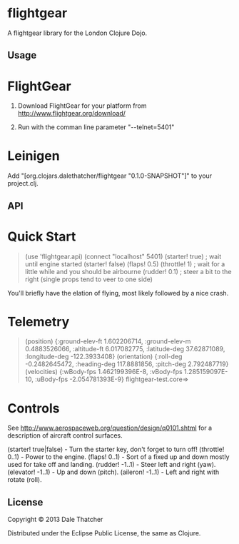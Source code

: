 # flightgear

A flightgear library for the London Clojure Dojo.

## Usage

# FlightGear

1) Download FlightGear for your platform from http://www.flightgear.org/download/

2) Run with the comman line parameter "--telnet=5401"

# Leinigen

Add "[org.clojars.dalethatcher/flightgear "0.1.0-SNAPSHOT"]" to your project.clj.

## API

# Quick Start

> (use 'flightgear.api)
> (connect "localhost" 5401)
> (starter! true) ; wait until engine started
> (starter! false)
> (flaps! 0.5)
> (throttle! 1)  ; wait for a little while and you should be airbourne
> (rudder! 0.1) ; steer a bit to the right (single props tend to veer to one side)

You'll briefly have the elation of flying, most likely followed by a nice crash.

# Telemetry

> (position)
{:ground-elev-ft 1.602206714, :ground-elev-m 0.4883526066, :altitude-ft 6.017082775, :latitude-deg 37.62871089, :longitude-deg -122.3933408}
> (orientation)
{:roll-deg -0.2482645472, :heading-deg 117.8881856, :pitch-deg 2.792487719}
> (velocities)
{:wBody-fps 1.462199396E-8, :vBody-fps 1.285159097E-10, :uBody-fps -2.054781393E-9}
flightgear-test.core=> 

# Controls

See http://www.aerospaceweb.org/question/design/q0101.shtml for a description of aircraft control surfaces.

(starter! true|false) - Turn the starter key, don't forget to turn off!
(throttle! 0..1) - Power to the engine.
(flaps! 0..1) - Sort of a fixed up and down mostly used for take off and landing.
(rudder! -1..1) - Steer left and right (yaw).
(elevator! -1..1) - Up and down (pitch).
(aileron! -1..1) - Left and right with rotate (roll).

## License

Copyright © 2013 Dale Thatcher

Distributed under the Eclipse Public License, the same as Clojure.

